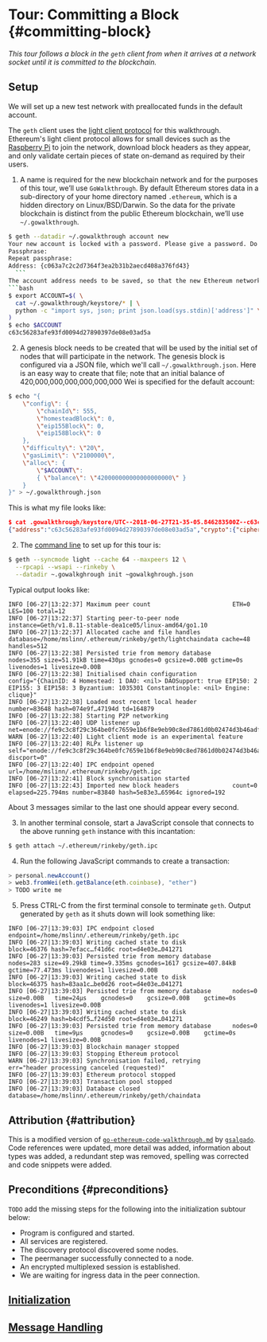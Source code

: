 # Tour: Committing a Block {#committing-block}

_This tour follows a block in the `geth` client from when it arrives at a network socket until it is committed to the blockchain._

## Setup

We will set up a new test network with preallocated funds in the default account.

The `geth` client uses the [light client protocol](https://github.com/ethereum/wiki/wiki/Light-client-protocol) for this walkthrough. Ethereum&apos;s light client protocol allows for small devices such as the [Raspberry Pi](https://www.rs-online.com/designspark/exploring-ethereum-with-raspberry-pi-part-1-getting-started) to join the network, download block headers as they appear, and only validate certain pieces of state on-demand as required by their users.

1. A name is required for the new blockchain network and for the purposes of this tour, we’ll use `GoWalkthrough`. By default Ethereum stores data in a sub-directory of your home directory named `.ethereum`, which is a hidden directory on Linux/BSD/Darwin. So the data for the private blockchain is distinct from the public Ethereum blockchain, we’ll use `~/.gowalkthrough`.
  ```bash
  $ geth --datadir ~/.gowalkthrough account new
  Your new account is locked with a password. Please give a password. Do not forget this password.
  Passphrase:
  Repeat passphrase:
  Address: {c063a7c2c2d7364f3ea2b31b2aecd408a376fd43}
    ```
  The account address needs to be saved, so that the new Ethereum network can be initialized with preallocated funds. Here is a bash script that saves the address in an environment variable called `ACCOUNT`:
  ```bash
  $ export ACCOUNT=$( \
    cat ~/.gowalkthrough/keystore/* | \
    python -c "import sys, json; print json.load(sys.stdin)['address']" \
  )
  $ echo $ACCOUNT
c63c56283afe93fd0094d27890397de08e03ad5a
   ```

2. A genesis block needs to be created that will be used by the initial set of nodes that will participate in the network. The genesis block is configured via a JSON file, which we'll call `~/.gowalkthrough.json`. Here is an easy way to create that file; note that an initial balance of 420,000,000,000,000,000,000 Wei is specified for the default account:
  ```bash
  $ echo "{
      \"config\": {
          \"chainId\": 555,
          \"homesteadBlock\": 0,
          \"eip155Block\": 0,
          \"eip158Block\": 0
      },
      \"difficulty\": \"20\",
      \"gasLimit\": \"2100000\",
      \"alloc\": {
          \"$ACCOUNT\":
          { \"balance\": \"420000000000000000000\" }
      }
  }" > ~/.gowalkthrough.json
  ```
  This is what my file looks like:
  ```json
  $ cat .gowalkthrough/keystore/UTC--2018-06-27T21-35-05.846283500Z--c63c56283afe93fd0094d27890397de08e03ad5a
{"address":"c63c56283afe93fd0094d27890397de08e03ad5a","crypto":{"cipher":"aes-128-ctr","ciphertext":"e2de36151b3ec2af0655f3c996d7b295265b7bce84f855ea1a22a85a30ba011c","cipherparams":{"iv":"420862fb4d32861b5f8bc8ee5dec9de2"},"kdf":"scrypt","kdfparams":{"dklen":32,"n":262144,"p":1,"r":8,"salt":"fa16c26b1afcdbd61b4230768fa92c691c4ce9bc192d3636207d6f59ec34d625"},"mac":"08fd026accc839b892da18d2b2a7d4ca2cdd49ace715057802be18c65ca7cd1f"},"id":"c570d079-db1c-4b70-907c-56b0306d7a47","version":3}
  ```

2. The [command line](https://github.com/ethereum/go-ethereum/wiki/Command-Line-Options) to set up for this tour is:

  ```bash
  $ geth --syncmode light --cache 64 --maxpeers 12 \
    --rpcapi --wsapi --rinkeby \
    --datadir ~.gowalkghrough init ~gowalkghrough.json
  ```
  
  Typical output looks like:
  ```
  INFO [06-27|13:22:37] Maximum peer count                       ETH=0 LES=100 total=12
  INFO [06-27|13:22:37] Starting peer-to-peer node               instance=Geth/v1.8.11-stable-dea1ce05/linux-amd64/go1.10
  INFO [06-27|13:22:37] Allocated cache and file handles         database=/home/mslinn/.ethereum/rinkeby/geth/lightchaindata cache=48 handles=512
  INFO [06-27|13:22:38] Persisted trie from memory database      nodes=355 size=51.91kB time=430µs gcnodes=0 gcsize=0.00B gctime=0s livenodes=1 livesize=0.00B
  INFO [06-27|13:22:38] Initialised chain configuration          config="{ChainID: 4 Homestead: 1 DAO: <nil> DAOSupport: true EIP150: 2 EIP155: 3 EIP158: 3 Byzantium: 1035301 Constantinople: <nil> Engine: clique}"
  INFO [06-27|13:22:38] Loaded most recent local header          number=83648 hash=074e9f…47194d td=164879
  INFO [06-27|13:22:38] Starting P2P networking
  INFO [06-27|13:22:40] UDP listener up                          net=enode://fe9c3c8f29c364be0fc7659e1b6f8e9eb90c8ed7861d0b02474d3b46adff1581cc6f4be61a8769da087449358c24a2642cebd3a6797ce49bdeeca087ceea836c@[::]:30303
  WARN [06-27|13:22:40] Light client mode is an experimental feature
  INFO [06-27|13:22:40] RLPx listener up                         self="enode://fe9c3c8f29c364be0fc7659e1b6f8e9eb90c8ed7861d0b02474d3b46adff1581cc6f4be61a8769da087449358c24a2642cebd3a6797ce49bdeeca087ceea836c@[::]:30303?discport=0"
  INFO [06-27|13:22:40] IPC endpoint opened                      url=/home/mslinn/.ethereum/rinkeby/geth.ipc
  INFO [06-27|13:22:41] Block synchronisation started
  INFO [06-27|13:22:43] Imported new block headers               count=0 elapsed=225.794ms number=83840 hash=5e83e3…65964c ignored=192
  ```
  
  About 3 messages similar to the last one should appear every second.
  
3. In another terminal console, start a JavaScript console that connects to the above running `geth` instance with this incantation:
  
  ```bash
  $ geth attach ~/.ethereum/rinkeby/geth.ipc
  ```

4. Run the following JavaScript commands to create a transaction:
```javascript
> personal.newAccount()
> web3.fromWei(eth.getBalance(eth.coinbase), "ether")
> TODO write me
```
  
5. Press CTRL-C from the first terminal console to terminate `geth`. Output generated by `geth` as it shuts down will look something like:
  ```
  INFO [06-27|13:39:03] IPC endpoint closed                      endpoint=/home/mslinn/.ethereum/rinkeby/geth.ipc
  INFO [06-27|13:39:03] Writing cached state to disk             block=46376 hash=7efacc…f41d6c root=d4e03e…041271
  INFO [06-27|13:39:03] Persisted trie from memory database      nodes=283 size=49.29kB time=9.335ms gcnodes=1617 gcsize=407.84kB gctime=77.473ms livenodes=1 livesize=0.00B
  INFO [06-27|13:39:03] Writing cached state to disk             block=46375 hash=83aa1c…be0d26 root=d4e03e…041271
  INFO [06-27|13:39:03] Persisted trie from memory database      nodes=0   size=0.00B   time=24µs    gcnodes=0    gcsize=0.00B    gctime=0s       livenodes=1 livesize=0.00B
  INFO [06-27|13:39:03] Writing cached state to disk             block=46249 hash=b4cdf5…f24d50 root=d4e03e…041271
  INFO [06-27|13:39:03] Persisted trie from memory database      nodes=0   size=0.00B   time=9µs     gcnodes=0    gcsize=0.00B    gctime=0s       livenodes=1 livesize=0.00B
  INFO [06-27|13:39:03] Blockchain manager stopped
  INFO [06-27|13:39:03] Stopping Ethereum protocol
  WARN [06-27|13:39:03] Synchronisation failed, retrying         err="header processing canceled (requested)"
  INFO [06-27|13:39:03] Ethereum protocol stopped
  INFO [06-27|13:39:03] Transaction pool stopped
  INFO [06-27|13:39:03] Database closed                          database=/home/mslinn/.ethereum/rinkeby/geth/chaindata
  ```
  
## Attribution {#attribution}
This is a modified version of [`go-ethereum-code-walkthrough.md`](https://gist.github.com/gsalgado/16a67aa51207f87e259a7007a2e8d274) by [`gsalgado`](https://github.com/gsalgado). Code references were updated, more detail was added, information about types was added, a redundant step was removed, spelling was corrected and code snippets were added.

## Preconditions {#preconditions}
`TODO` add the missing steps for the following into the initialization subtour below:
* Program is configured and started.
* All services are registered.
* The discovery protocol discovered some nodes.
* The peermanager successfully connected to a node.
* An encrypted multiplexed session is established.
* We are waiting for ingress data in the peer connection.

## [Initialization](initialization.md#initialization)

## [Message Handling](handling.md#handling)

